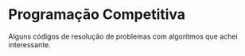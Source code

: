 # Programação Competitiva

Alguns códigos de resolução de problemas com algoritmos que achei interessante.
